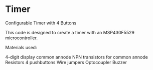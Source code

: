 # Timer
Configurable Timer with 4 Buttons

This code is designed to create a timer with an MSP430F5529 microcontroller.

Materials used:

4-digit display common annode
NPN transistors for common annode
Resistors
4 pushbuttons
Wire jumpers
Optocoupler
Buzzer
